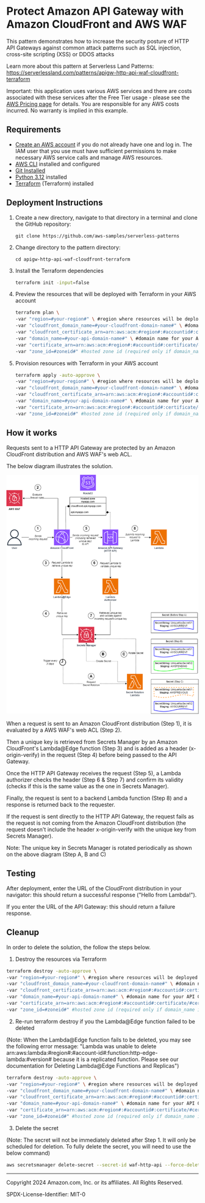 # Protect Amazon API Gateway with Amazon CloudFront and AWS WAF

This pattern demonstrates how to increase the security posture of HTTP API Gateways against common attack patterns such as SQL injection, cross-site scripting (XSS) or DDOS attacks

Learn more about this pattern at Serverless Land Patterns: https://serverlessland.com/patterns/apigw-http-api-waf-cloudfront-terraform

Important: this application uses various AWS services and there are costs associated with these services after the Free Tier usage - please see the [AWS Pricing page](https://aws.amazon.com/pricing/) for details. You are responsible for any AWS costs incurred. No warranty is implied in this example.

## Requirements

* [Create an AWS account](https://portal.aws.amazon.com/gp/aws/developer/registration/index.html) if you do not already have one and log in. The IAM user that you use must have sufficient permissions to make necessary AWS service calls and manage AWS resources.
* [AWS CLI](https://docs.aws.amazon.com/cli/latest/userguide/install-cliv2.html) installed and configured
* [Git Installed](https://git-scm.com/book/en/v2/Getting-Started-Installing-Git)
* [Python 3.12](https://www.python.org/downloads/release/python-3120/) installed
* [Terraform](https://developer.hashicorp.com/terraform/install) (Terraform) installed

## Deployment Instructions

1. Create a new directory, navigate to that directory in a terminal and clone the GitHub repository:
    ``` 
    git clone https://github.com/aws-samples/serverless-patterns
    ```
2. Change directory to the pattern directory:
    ```
    cd apigw-http-api-waf-cloudfront-terraform
    ```
3. Install the Terraform dependencies

    ```bash
    terraform init -input=false
    ```

4. Preview the resources that will be deployed with Terraform in your AWS account

    ```bash
    terraform plan \
    -var "region=#your-region#" \ #region where resources will be deployed (default is us-east-1)
    -var "cloudfront_domain_name=#your-cloudfront-domain-name#" \ #domain name for your CloudFront distribution (optional)
    -var "cloudfront_certificate_arn=arn:aws:acm:#region#:#accountid#:certificate/#certificateid#" \ #cloudfront certificate arn (required only if cloudfront_domain_name is set)
    -var "domain_name=#your-api-domain-name#" \ #domain name for your API Gateway (optional)
    -var "certificate_arn=arn:aws:acm:#region#:#accountid#:certificate/#certificateid#" \ #certificate arn (required only if domain_name is set)
    -var "zone_id=#zoneid#" #hosted zone id (required only if domain_name is set)
    ```

5. Provision resources with Terraform in your AWS account

    ```bash
    terraform apply -auto-approve \
    -var "region=#your-region#" \ #region where resources will be deployed (default is us-east-1)
    -var "cloudfront_domain_name=#your-cloudfront-domain-name#" \ #domain name for your CloudFront distribution (optional)
    -var "cloudfront_certificate_arn=arn:aws:acm:#region#:#accountid#:certificate/#certificateid#" \ #cloudfront certificate arn (required only if cloudfront_domain_name is set)
    -var "domain_name=#your-api-domain-name#" \ #domain name for your API Gateway (optional)
    -var "certificate_arn=arn:aws:acm:#region#:#accountid#:certificate/#certificateid#" \ #certificate arn (required only if domain_name is set)
    -var "zone_id=#zoneid#" #hosted zone id (required only if domain_name is set)
    ```

## How it works

Requests sent to a HTTP API Gateway are protected by an Amazon CloudFront distribution and AWS WAF's web ACL.

The below diagram illustrates the solution.

![Solution diagram](/apigw-http-api-waf-cloudfront-terraform/img/solution_overview.png)

When a request is sent to an Amazon CloudFront distribution (Step 1), it is evaluated by a AWS WAF's web ACL (Step 2).

Then a unique key is retrieved from Secrets Manager by an Amazon CloudFront's Lambda@Edge function (Step 3) and is added as a header (x-origin-verify) in the request (Step 4) before being passed to the API Gateway.

Once the HTTP API Gateway receives the request (Step 5), a Lambda authorizer checks the header (Step 6 & Step 7) and confirm its validity (checks if this is the same value as the one in Secrets Manager).

Finally, the request is sent to a backend Lambda function (Step 8) and a response is returned back to the requester.

If the request is sent directly to the HTTP API Gateway, the request fails as the request is not coming from the Amazon CloudFront distribution (the request doesn't include the header x-origin-verify with the unique key from Secrets Manager).

Note: The unique key in Secrets Manager is rotated periodically as shown on the above diagram (Step A, B and C)

## Testing

After deployment, enter the URL of the CloudFront distribution in your navigator: this should return a successful response ("Hello from Lambda!").

If you enter the URL of the API Gateway: this should return a failure response.

## Cleanup
 
In order to delete the solution, the follow the steps below.


1. Destroy the resources via Terraform

```bash
terraform destroy -auto-approve \
-var "region=#your-region#" \ #region where resources will be deployed (default is us-east-1)
-var "cloudfront_domain_name=#your-cloudfront-domain-name#" \ #domain name for your CloudFront distribution (optional)
-var "cloudfront_certificate_arn=arn:aws:acm:#region#:#accountid#:certificate/#certificateid#" \ #cloudfront certificate arn (required only if cloudfront_domain_name is set)
-var "domain_name=#your-api-domain-name#" \ #domain name for your API Gateway (optional)
-var "certificate_arn=arn:aws:acm:#region#:#accountid#:certificate/#certificateid#" \ #certificate arn (required only if domain_name is set)
-var "zone_id=#zoneid#" #hosted zone id (required only if domain_name is set)
```

2. Re-run terraform destroy if you the Lambda@Edge function failed to be deleted

(Note: When the Lambda@Edge function fails to be deleted, you may see the following error message: "Lambda was unable to delete arn:aws:lambda:#region#:#account-id#:function:http-edge-lambda:#version# because it is a replicated function. Please see our documentation for Deleting Lambda@Edge Functions and Replicas")

```bash
terraform destroy -auto-approve \
-var "region=#your-region#" \ #region where resources will be deployed (default is us-east-1)
-var "cloudfront_domain_name=#your-cloudfront-domain-name#" \ #domain name for your CloudFront distribution (optional)
-var "cloudfront_certificate_arn=arn:aws:acm:#region#:#accountid#:certificate/#certificateid#" \ #cloudfront certificate arn (required only if cloudfront_domain_name is set)
-var "domain_name=#your-api-domain-name#" \ #domain name for your API Gateway (optional)
-var "certificate_arn=arn:aws:acm:#region#:#accountid#:certificate/#certificateid#" \ #certificate arn (required only if domain_name is set)
-var "zone_id=#zoneid#" #hosted zone id (required only if domain_name is set)
```

3. Delete the secret

(Note: The secret will not be immediately deleted after Step 1. It will only be scheduled for deletion. To fully delete the secret, you will need to use the below command)

```bash
aws secretsmanager delete-secret --secret-id waf-http-api --force-delete-without-recovery
```

----
Copyright 2024 Amazon.com, Inc. or its affiliates. All Rights Reserved.

SPDX-License-Identifier: MIT-0
